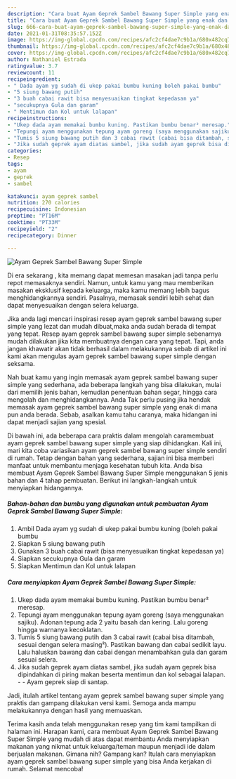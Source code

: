 ```yaml
---
description: "Cara buat Ayam Geprek Sambel Bawang Super Simple yang enak dan Mudah Dibuat"
title: "Cara buat Ayam Geprek Sambel Bawang Super Simple yang enak dan Mudah Dibuat"
slug: 666-cara-buat-ayam-geprek-sambel-bawang-super-simple-yang-enak-dan-mudah-dibuat
date: 2021-01-31T08:35:57.152Z
image: https://img-global.cpcdn.com/recipes/afc2cf4dae7c9b1a/680x482cq70/ayam-geprek-sambel-bawang-super-simple-foto-resep-utama.jpg
thumbnail: https://img-global.cpcdn.com/recipes/afc2cf4dae7c9b1a/680x482cq70/ayam-geprek-sambel-bawang-super-simple-foto-resep-utama.jpg
cover: https://img-global.cpcdn.com/recipes/afc2cf4dae7c9b1a/680x482cq70/ayam-geprek-sambel-bawang-super-simple-foto-resep-utama.jpg
author: Nathaniel Estrada
ratingvalue: 3.7
reviewcount: 11
recipeingredient:
- " Dada ayam yg sudah di ukep pakai bumbu kuning boleh pakai bumbu"
- "5 siung bawang putih"
- "3 buah cabai rawit bisa menyesuaikan tingkat kepedasan ya"
- "secukupnya Gula dan garam"
- " Mentimun dan Kol untuk lalapan"
recipeinstructions:
- "Ukep dada ayam memakai bumbu kuning. Pastikan bumbu benar² meresap."
- "Tepungi ayam menggunakan tepung ayam goreng (saya menggunakan sajiku). Adonan tepung ada 2 yaitu basah dan kering. Lalu goreng hingga warnanya kecoklatan."
- "Tumis 5 siung bawang putih dan 3 cabai rawit (cabai bisa ditambah, sesuai dengan selera masing²). Pastikan bawang dan cabai sedikit layu. Lalu haluskan bawang dan cabai dengan menambahkan gula dan garam sesuai selera."
- "Jika sudah geprek ayam diatas sambel, jika sudah ayam geprek bisa dipindahkan di piring makan beserta mentimun dan kol sebagai lalapan.   Ayam geprek siap di santap."
categories:
- Resep
tags:
- ayam
- geprek
- sambel

katakunci: ayam geprek sambel 
nutrition: 270 calories
recipecuisine: Indonesian
preptime: "PT16M"
cooktime: "PT33M"
recipeyield: "2"
recipecategory: Dinner

---
```



![Ayam Geprek Sambel Bawang Super Simple](https://img-global.cpcdn.com/recipes/afc2cf4dae7c9b1a/680x482cq70/ayam-geprek-sambel-bawang-super-simple-foto-resep-utama.jpg)

Di era  sekarang , kita memang dapat memesan masakan jadi tanpa perlu repot memasaknya sendiri. Namun, untuk kamu yang mau memberikan masakan eksklusif kepada keluarga, maka kamu memang lebih bagus menghidangkannya sendiri. Pasalnya, memasak sendiri lebih sehat dan dapat menyesuaikan dengan selera keluarga.

Jika anda lagi mencari inspirasi resep ayam geprek sambel bawang super simple yang lezat dan mudah dibuat,maka anda sudah berada di tempat yang tepat. Resep ayam geprek sambel bawang super simple  sebenarnya mudah dilakukan jika kita membuatnya dengan cara yang tepat. Tapi, anda jangan khawatir akan tidak berhasil dalam melakukannya 
sebab di artikel ini kami akan mengulas ayam geprek sambel bawang super simple dengan seksama.  



Nah buat kamu yang ingin memasak ayam geprek sambel bawang super simple yang sederhana, ada beberapa langkah yang bisa dilakukan, mulai dari memilih jenis bahan, kemudian penentuan bahan segar, hingga cara mengolah dan menghidangkannya. Anda Tak perlu pusing jika hendak memasak ayam geprek sambel bawang super simple yang enak di mana pun anda berada. Sebab, asalkan kamu  tahu caranya, maka hidangan ini dapat menjadi sajian yang spesial.

Di bawah ini, ada beberapa cara praktis  dalam mengolah caramembuat ayam geprek sambel bawang super simple yang siap dihidangkan. Kali ini, mari kita coba variasikan ayam geprek sambel bawang super simple sendiri di rumah. Tetap dengan bahan yang sederhana, sajian ini bisa memberi manfaat untuk membantu menjaga kesehatan tubuh kita. Anda bisa membuat Ayam Geprek Sambel Bawang Super Simple menggunakan 5 jenis bahan dan 4 tahap pembuatan. Berikut ini langkah-langkah untuk menyiapkan hidangannya.

<!--inarticleads1-->

##### Bahan-bahan dan bumbu yang digunakan untuk pembuatan Ayam Geprek Sambel Bawang Super Simple:

1. Ambil  Dada ayam yg sudah di ukep pakai bumbu kuning (boleh pakai bumbu
1. Siapkan 5 siung bawang putih
1. Gunakan 3 buah cabai rawit (bisa menyesuaikan tingkat kepedasan ya)
1. Siapkan secukupnya Gula dan garam
1. Siapkan  Mentimun dan Kol untuk lalapan




<!--inarticleads2-->

##### Cara menyiapkan Ayam Geprek Sambel Bawang Super Simple:

1. Ukep dada ayam memakai bumbu kuning. Pastikan bumbu benar² meresap.
1. Tepungi ayam menggunakan tepung ayam goreng (saya menggunakan sajiku). Adonan tepung ada 2 yaitu basah dan kering. Lalu goreng hingga warnanya kecoklatan.
1. Tumis 5 siung bawang putih dan 3 cabai rawit (cabai bisa ditambah, sesuai dengan selera masing²). Pastikan bawang dan cabai sedikit layu. Lalu haluskan bawang dan cabai dengan menambahkan gula dan garam sesuai selera.
1. Jika sudah geprek ayam diatas sambel, jika sudah ayam geprek bisa dipindahkan di piring makan beserta mentimun dan kol sebagai lalapan.  -  - Ayam geprek siap di santap.




Jadi, itulah artikel tentang  ayam geprek sambel bawang super simple  yang praktis dan gampang dilakukan versi kami. Semoga anda mampu melakukannya dengan hasil yang memuaskan. 

Terima kasih anda telah menggunakan resep yang tim kami tampilkan di halaman ini. Harapan kami, cara membuat  Ayam Geprek Sambel Bawang Super Simple yang mudah di atas dapat membantu Anda menyiapkan makanan yang nikmat untuk keluarga/teman maupun menjadi ide dalam berjualan makanan. Gimana nih? Gampang kan? Itulah cara menyiapkan ayam geprek sambel bawang super simple yang bisa Anda kerjakan di rumah. Selamat mencoba!

